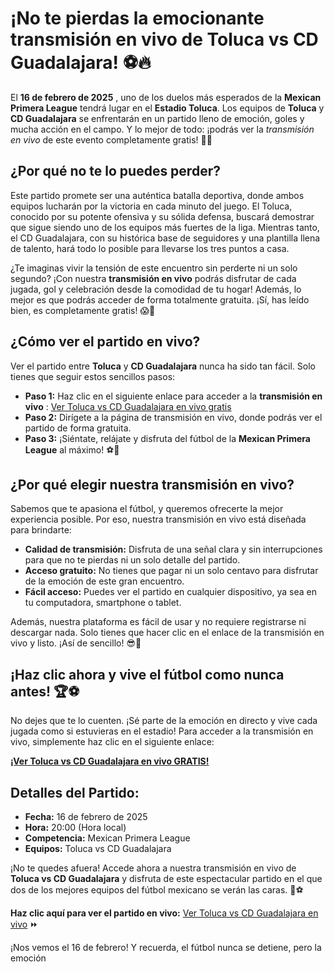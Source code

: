 # ¡No te pierdas la emocionante transmisión en vivo de Toluca vs CD Guadalajara! ⚽🔥

El **16 de febrero de 2025** , uno de los duelos más esperados de la **Mexican Primera League** tendrá lugar en el **Estadio Toluca**. Los equipos de **Toluca** y **CD Guadalajara** se enfrentarán en un partido lleno de emoción, goles y mucha acción en el campo. Y lo mejor de todo: ¡podrás ver la _transmisión en vivo_ de este evento completamente gratis! 🎥✨

## ¿Por qué no te lo puedes perder?

Este partido promete ser una auténtica batalla deportiva, donde ambos equipos lucharán por la victoria en cada minuto del juego. El Toluca, conocido por su potente ofensiva y su sólida defensa, buscará demostrar que sigue siendo uno de los equipos más fuertes de la liga. Mientras tanto, el CD Guadalajara, con su histórica base de seguidores y una plantilla llena de talento, hará todo lo posible para llevarse los tres puntos a casa.

¿Te imaginas vivir la tensión de este encuentro sin perderte ni un solo segundo? ¡Con nuestra **transmisión en vivo** podrás disfrutar de cada jugada, gol y celebración desde la comodidad de tu hogar! Además, lo mejor es que podrás acceder de forma totalmente gratuita. ¡Sí, has leído bien, es completamente gratis! 😱🎉

## ¿Cómo ver el partido en vivo?

Ver el partido entre **Toluca** y **CD Guadalajara** nunca ha sido tan fácil. Solo tienes que seguir estos sencillos pasos:

- **Paso 1:** Haz clic en el siguiente enlace para acceder a la **transmisión en vivo** : [Ver Toluca vs CD Guadalajara en vivo gratis](https://tinyurl.com/livestreamfreeo?st=Toluca+vs+CD+Guadalajara&si=gh)
- **Paso 2:** Dirígete a la página de transmisión en vivo, donde podrás ver el partido de forma gratuita.
- **Paso 3:** ¡Siéntate, relájate y disfruta del fútbol de la **Mexican Primera League** al máximo! ⚽🎉

## ¿Por qué elegir nuestra transmisión en vivo?

Sabemos que te apasiona el fútbol, y queremos ofrecerte la mejor experiencia posible. Por eso, nuestra transmisión en vivo está diseñada para brindarte:

- **Calidad de transmisión:** Disfruta de una señal clara y sin interrupciones para que no te pierdas ni un solo detalle del partido.
- **Acceso gratuito:** No tienes que pagar ni un solo centavo para disfrutar de la emoción de este gran encuentro.
- **Fácil acceso:** Puedes ver el partido en cualquier dispositivo, ya sea en tu computadora, smartphone o tablet.

Además, nuestra plataforma es fácil de usar y no requiere registrarse ni descargar nada. Solo tienes que hacer clic en el enlace de la transmisión en vivo y listo. ¡Así de sencillo! 😎📱

## ¡Haz clic ahora y vive el fútbol como nunca antes! 🏆⚽

No dejes que te lo cuenten. ¡Sé parte de la emoción en directo y vive cada jugada como si estuvieras en el estadio! Para acceder a la transmisión en vivo, simplemente haz clic en el siguiente enlace:

[**¡Ver Toluca vs CD Guadalajara en vivo GRATIS!**](https://tinyurl.com/livestreamfreeo?st=Toluca+vs+CD+Guadalajara&si=gh)

## Detalles del Partido:

- **Fecha:** 16 de febrero de 2025
- **Hora:** 20:00 (Hora local)
- **Competencia:** Mexican Primera League
- **Equipos:** Toluca vs CD Guadalajara

¡No te quedes afuera! Accede ahora a nuestra transmisión en vivo de **Toluca vs CD Guadalajara** y disfruta de este espectacular partido en el que dos de los mejores equipos del fútbol mexicano se verán las caras. 🌟⚽

**Haz clic aquí para ver el partido en vivo:** [Ver Toluca vs CD Guadalajara en vivo](https://tinyurl.com/livestreamfreeo?st=Toluca+vs+CD+Guadalajara&si=gh) ⏩

¡Nos vemos el 16 de febrero! Y recuerda, el fútbol nunca se detiene, pero la emoción

